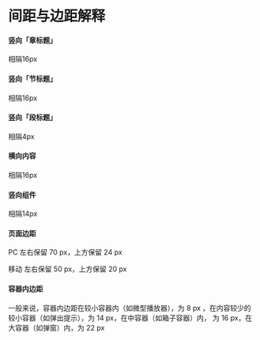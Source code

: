 # 间距与边距解释

#### 竖向「章标题」

相隔16px

#### 竖向「节标题」

相隔16px

#### 竖向「段标题」

相隔4px

#### 横向内容

相隔16px

#### 竖向组件

相隔14px

#### 页面边距

PC 左右保留 70 px，上方保留 24 px

移动 左右保留 50 px，上方保留 20 px

#### 容器内边距

一般来说，容器内边距在较小容器内（如微型播放器），为 8 px ，在内容较少的较小容器（如弹出提示），为 14 px，在中容器（如箱子容器）内， 为 16 px，在大容器（如弹窗）内，为 22 px